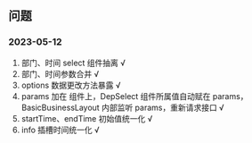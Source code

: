 ## 问题

### 2023-05-12

1. 部门、时间 select 组件抽离 √
2. 部门、时间参数合并 √
3. options 数据更改方法暴露 √
4. params 加在 <DepSelect/> 组件上，DepSelect 组件所属值自动赋在 params，BasicBusinessLayout 内部监听
   params，重新请求接口 √
5. startTime、endTime 初始值统一化 √
6. info 插槽时间统一化 √
